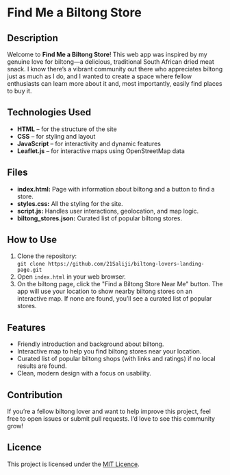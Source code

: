 # Find Me a Biltong Store

## Description

Welcome to **Find Me a Biltong Store**! This web app was inspired by my genuine love for biltong—a delicious, traditional South African dried meat snack. I know there’s a vibrant community out there who appreciates biltong just as much as I do, and I wanted to create a space where fellow enthusiasts can learn more about it and, most importantly, easily find places to buy it.

## Technologies Used

- **HTML** – for the structure of the site
- **CSS** – for styling and layout
- **JavaScript** – for interactivity and dynamic features
- **Leaflet.js** – for interactive maps using OpenStreetMap data

## Files

- **index.html:** Page with information about biltong and a button to find a store.
- **styles.css:** All the styling for the site.
- **script.js:** Handles user interactions, geolocation, and map logic.
- **biltong_stores.json:** Curated list of popular biltong stores.

## How to Use

1. Clone the repository:  
   `git clone https://github.com/21Saliji/biltong-lovers-landing-page.git`
2. Open `index.html` in your web browser.
3. On the biltong page, click the "Find a Biltong Store Near Me" button. The app will use your location to show nearby biltong stores on an interactive map. If none are found, you’ll see a curated list of popular stores.

## Features

- Friendly introduction and background about biltong.
- Interactive map to help you find biltong stores near your location.
- Curated list of popular biltong shops (with links and ratings) if no local results are found.
- Clean, modern design with a focus on usability.

## Contribution

If you’re a fellow biltong lover and want to help improve this project, feel free to open issues or submit pull requests. I’d love to see this community grow!

## Licence

This project is licensed under the [MIT Licence](LICENSE).
